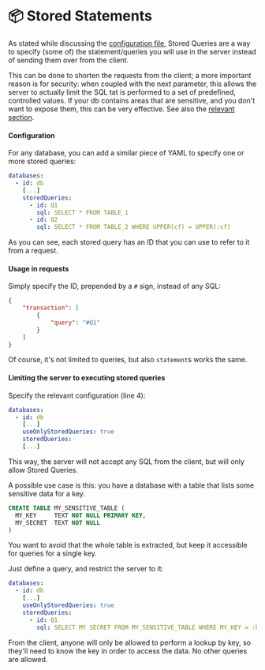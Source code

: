 # 📦 Stored Statements

As stated while discussing the [configuration file](configuration-file.md#storedqueries-lines-26-30-and-useonlystoredqueries-line-25), Stored Queries are a way to specify (some of) the statement/queries you will use in the server instead of sending them over from the client.

This can be done to shorten the requests from the client; a more important reason is for security: when coupled with the next parameter, this allows the server to actually limit the SQL tat is performed to a set of predefined, controlled values. If your db contains areas that are sensitive, and you don't want to expose them, this can be very effective. See also the [relevant section](security.md#stored-queries-to-prevent-sql-injection).

#### Configuration

For any database, you can add a similar piece of YAML to specify one or more stored queries:

```yaml
databases:
  - id: db
    [...]
    storedQueries:
      - id: Q1
        sql: SELECT * FROM TABLE_1
      - id: Q2
        sql: SELECT * FROM TABLE_2 WHERE UPPER(cf) = UPPER(:cf)
```

As you can see, each stored query has an ID that you can use to refer to it from a request.

#### Usage in requests

Simply specify the ID, prepended by a `#` sign, instead of any SQL:

```json
{
    "transaction": [
        {
            "query": "#Q1"
        }
    ]
}
```

Of course, it's not limited to queries, but also `statement`s works the same.

#### Limiting the server to executing stored queries

Specify the relevant configuration (line 4):

```yaml
databases:
  - id: db
    [...]
    useOnlyStoredQueries: true
    storedQueries:
    [...]
```

This way, the server will not accept any SQL from the client, but will only allow Stored Queries.

A possible use case is this: you have a database with a table that lists some sensitive data for a key.&#x20;

```sql
CREATE TABLE MY_SENSITIVE_TABLE (
  MY_KEY     TEXT NOT NULL PRIMARY KEY,
  MY_SECRET  TEXT NOT NULL
)
```

You want to avoid that the whole table is extracted, but keep it accessible for queries for a single key.

Just define a query, and restrict the server to it:

```yaml
databases:
  - id: db
    [...]
    useOnlyStoredQueries: true
    storedQueries:
      - id: Q1
        sql: SELECT MY SECRET FROM MY_SENSITIVE_TABLE WHERE MY_KEY = :key
```

From the client, anyone will only be allowed to perform a lookup by key, so they'll need to know the key in order to access the data. No other queries are allowed.
